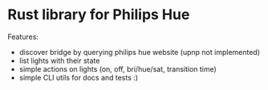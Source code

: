 # Rust library for Philips Hue

Features:
 - discover bridge by querying philips hue website (upnp not implemented)
 - list lights with their state
 - simple actions on lights (on, off, bri/hue/sat, transition time)
 - simple CLI utils for docs and tests :)
